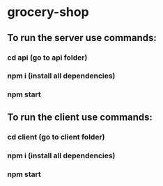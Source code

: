 # grocery-shop

## To run the server use commands:
### cd api (go to api folder)
### npm i (install all dependencies)
### npm start 

## To run the client use commands:
### cd client (go to client folder)
### npm i (install all dependencies)
### npm start 
